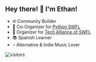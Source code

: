 ## Hey there! 👋 I'm Ethan!

- 🌐 Community Builder
- 🐍 Co-Organizer for [Python SWFL](https://www.meetup.com/pythonswfl/)
- 🚀 Organizer for [Tech Alliance of SWFL](https://www.meetup.com/techallianceswfl/)
- 📚 Spanish Learner
- 🎶 Alternative & Indie Music Lover

![visitors](https://visitor-badge.laobi.icu/badge?page_id=ethanlanders.ethanlanders&left_color=purple&right_color=green&left_text=Visitors)
